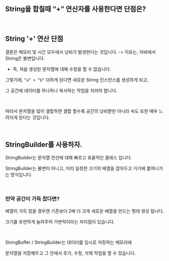 ## String을 합칠때 “+” 연산자를 사용한다면 단점은?

<br/>

## String '+' 연산 단점

결론은 메모리 및 시간 모두에서 낭비가 발생한다는 것입니다. -> 이유는, 자바에서 String은 불변입니다. 

- 즉, 처음 생성된 문자열에 대해 수정을 할 수 없습니다.

그렇기에, `“a” + “b”` 더하게 된다면 새로운 String 인스턴스를 생성하게 되고, 

그 공간에 데이터를 하나하나 복사하는 작업을 치러야 합니다.

<br/>

따라서 문자열을 많이 결합하면 결합 할수록 공간의 낭비뿐만 아니라 속도 또한 매우 느려지게 된다는 것입니다.

<br/>

## StringBuilder를 사용하자.

StringBuilder는 문자열 연산에 대해 빠르고 효율적인 클래스 입니다. 

StringBuilder는 불변이 아니고, 미리 일정한 크기의 배열을 잡아두고 거기에 붙여나가는 방식입니다.

<br/>

### 만약 공간이 가득 찼다면?

배열이 가득 찼을 경우엔 기존보다 2배 더 크게 새로운 배열을 만드는 형태 생성 됩니다.

크기를 유연하게 늘려주어 가변적이라는 차이점이 있습니다.

<br/>

StringBuffer / StringBuilder는 데이터를 임시로 저장하는 메모리에 

문자열을 저장해두고 그 안에서 추가, 수정, 삭제 작업을 할 수 있습니다.

